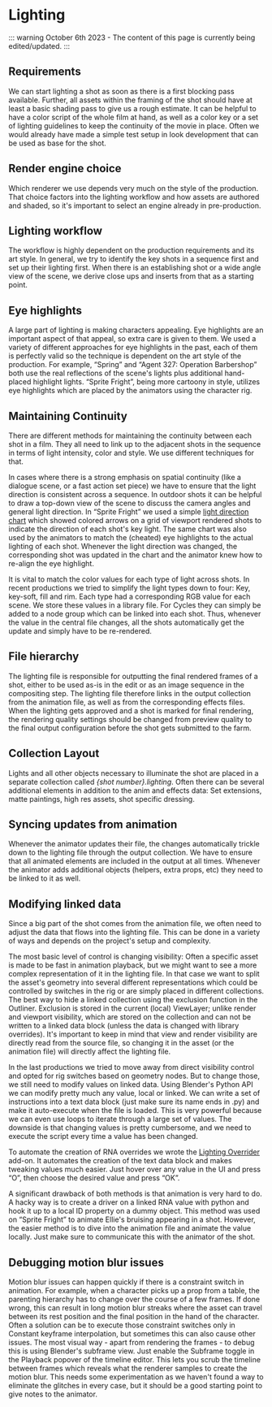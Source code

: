 # Lighting

::: warning
October 6th 2023 - The content of this page is currently being edited/updated.
:::

## Requirements

We can start lighting a shot as soon as there is a first blocking pass available. Further, all assets within the framing of the shot should have at least a basic shading pass to give us a rough estimate. It can be helpful to have a color script of the whole film at hand, as well as a color key or a set of lighting guidelines to keep the continuity of the movie in place. Often we would already have made a simple test setup in look development that can be used as base for the shot.

## Render engine choice

Which renderer we use depends very much on the style of the production. That choice factors into the lighting workflow and how assets are authored and shaded, so it's important to select an engine already in pre-production.

## Lighting workflow

The workflow is highly dependent on the production requirements and its art style. In general, we try to identify the key shots in a sequence first and set up their lighting first. When there is an establishing shot or a wide angle view of the scene, we derive close ups and inserts from that as a starting point.

## Eye highlights

A large part of lighting is making characters appealing. Eye highlights are an important aspect of that appeal, so extra care is given to them. We used a variety of different approaches for eye highlights in the past, each of them is perfectly valid so the technique is dependent on the art style of the production. For example, “Spring” and “Agent 327: Operation Barbershop” both use the real reflections of the scene's lights plus additional hand-placed highlight lights. “Sprite Fright”, being more cartoony in style, utilizes eye highlights which are placed by the animators using the character rig.


## Maintaining Continuity

There are different methods for maintaining the continuity between each shot in a film. They all need to link up to the adjacent shots in the sequence in terms of light intensity, color and style. We use different techniques for that.

In cases where there is a strong emphasis on spatial continuity (like a dialogue scene, or a fast action set piece) we have to ensure that the light direction is consistent across a sequence. In outdoor shots it can be helpful to draw a top-down view of the scene to discuss the camera angles and general light direction.
In “Sprite Fright” we used a simple [light direction chart](https://studio.blender.org/films/sprite-fright/391c5d112594c2/?asset=5023) which showed colored arrows on a grid of viewport rendered shots to indicate the direction of each shot's key light. The same chart was also used by the animators to match the (cheated) eye highlights to the actual lighting of each shot. Whenever the light direction was changed, the corresponding shot was updated in the chart and the animator knew how to re-align the eye highlight.

It is vital to match the color values for each type of light across shots. In recent productions we tried to simplify the light types down to four: Key, key-soft, fill and rim. Each type had a corresponding RGB value for each scene. We store these values in a library file. For Cycles they can simply be added to a node group which can be linked into each shot. Thus, whenever the value in the central file changes, all the shots automatically get the update and simply have to be re-rendered.


## File hierarchy

The lighting file is responsible for outputting the final rendered frames of a shot, either to be used as-is in the edit or as an image sequence in the compositing step. The lighting file therefore links in the output collection from the animation file, as well as from the corresponding effects files. When the lighting gets approved and a shot is marked for final rendering, the rendering quality settings should be changed from preview quality to the final output configuration before the shot gets submitted to the farm.

## Collection Layout

Lights and all other objects necessary to illuminate the shot are placed in a separate collection called *{shot number}.lighting*. Often there can be several additional elements in addition to the anim and effects data: Set extensions, matte paintings, high res assets, shot specific dressing. 

## Syncing updates from animation

Whenever the animator updates their file, the changes automatically trickle down to the lighting file through the output collection. We have to ensure that all animated elements are included in the output at all times. Whenever the animator adds additional objects (helpers, extra props, etc) they need to be linked to it as well.

## Modifying linked data 

Since a big part of the shot comes from the animation file, we often need to adjust the data that flows into the lighting file. This can be done in a variety of ways and depends on the project's setup and complexity.

The most basic level of control is changing visibility: Often a specific asset is made to be fast in animation playback, but we might want to see a more complex representation of it in the lighting file. In that case we want to split the asset's geometry into several different representations which could be controlled by switches in the rig or are simply placed in different collections.
The best way to hide a linked collection using the exclusion function in the Outliner. Exclusion is stored in the current (local) ViewLayer; unlike render and viewport visibility, which are stored on the collection and can not be written to a linked data block (unless the data is changed with library overrides). It's important to keep in mind that view and render visibility are directly read from the source file, so changing it in the asset (or the animation file) will directly affect the lighting file.

In the last productions we tried to move away from direct visibility control and opted for rig switches based on geometry nodes. But to change those, we still need to modify values on linked data. Using Blender's Python API we can modify pretty much any value, local or linked. We can write a set of instructions into a text data block (just make sure its name ends in .py) and make it auto-execute when the file is loaded. This is very powerful because we can even use loops to iterate through a large set of values. The downside is that changing values is pretty cumbersome, and we need to execute the script every time a value has been changed. 

To automate the creation of RNA overrides we wrote the [Lighting Overrider](https://studio.blender.org/pipeline/addons/lighting_overrider) add-on. It automates the creation of the text data block and makes tweaking values much easier. Just hover over any value in the UI and press “O”, then choose the desired value and press “OK”. 

A significant drawback of both methods is that animation is very hard to do. A hacky way is to create a driver on a linked RNA value with python and hook it up to a local ID property on a dummy object. This method was used on “Sprite Fright” to animate Ellie's bruising appearing in a shot. However, the easier method is to dive into the animation file and animate the value locally. Just make sure to communicate this with the animator of the shot.

## Debugging motion blur issues

Motion blur issues can happen quickly if there is a constraint switch in animation. For example, when a character picks up a prop from a table, the parenting hierarchy has to change over the course of a few frames. If done wrong, this can result in long motion blur streaks where the asset can travel between its rest position and the final position in the hand of the character. Often a solution can be to execute those constraint switches only in Constant keyframe interpolation, but sometimes this can also cause other issues. 
The most visual way - apart from rendering the frames - to debug this is using Blender's subframe view. Just enable the Subframe toggle in the Playback popover of the timeline editor. This lets you scrub the timeline between frames which reveals what the renderer samples to create the motion blur. This needs some experimentation as we haven't found a way to eliminate the glitches in every case, but it should be a good starting point to give notes to the animator.
